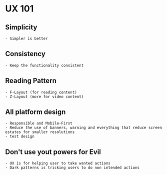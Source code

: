 # UX 101

## Simplicity

    - Simpler is better

## Consistency

    - Keep the functionality consistent

## Reading Pattern

    - F-Layout (for reading content)
    - Z-Layout (more for video content)

## All platform design

    - Responsible and Mobile-First
    - Reduce the use of banners, warning and everything that reduce screen estates for smaller resolutions
    - test design

## Don't use yout powers for Evil

    - UX is for helping user to take wanted actions
    - Dark patterns is tricking users to do non intended actions